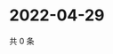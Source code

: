 # 2022-04-29

共 0 条

<!-- BEGIN WEIBO -->
<!-- 最后更新时间 Fri Apr 29 2022 07:01:13 GMT+0800 (China Standard Time) -->

<!-- END WEIBO -->
